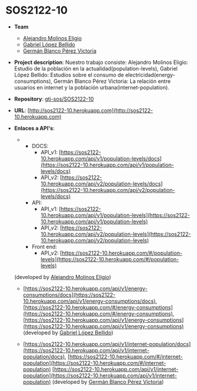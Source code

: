# SOS2122-10

- **Team**
  - [Alejandro Molinos Eligio](https://github.com/AlejandroMolinosEligio)
  - [Gabriel López Bellido](https://github.com/gabriellb99)
  - [Germán Blanco Pérez Victoria](https://github.com/germanblanco12)
- **Project description**: Nuestro trabajo consiste:
        Alejandro Molinos Eligio: Estudio de la población en la actualidad(population-levels),
        Gabriel López Bellido: Estudios sobre el consumo de electricidad(energy-consumptions),
        Germán Blanco Pérez Victoria: La relación entre usuarios en internet y la población urbana(internet-population).
- **Repository**: [gti-sos/SOS2122-10](https://github.com/gti-sos/SOS2122-10)
- **URL**: [http://sos2122-10.herokuapp.com](http://sos2122-10.herokuapp.com)
-  **Enlaces a API's**:
    - - DOCS:
        - API_v1: [https://sos2122-10.herokuapp.com/api/v1/population-levels/docs](https://sos2122-10.herokuapp.com/api/v1/population-levels/docs)
        - API_v2: [https://sos2122-10.herokuapp.com/api/v2/population-levels/docs](https://sos2122-10.herokuapp.com/api/v2/population-levels/docs)
      - API: 
        - API_v1: [https://sos2122-10.herokuapp.com/api/v1/population-levels](https://sos2122-10.herokuapp.com/api/v1/population-levels)
        - API_v2: [https://sos2122-10.herokuapp.com/api/v2/population-levels](https://sos2122-10.herokuapp.com/api/v2/population-levels)
      - Front end:
        - API_v2: [https://sos2122-10.herokuapp.com/#/population-levels](https://sos2122-10.herokuapp.com/#/population-levels)

     (developed by [Alejandro Molinos Eligio](https://github.com/AlejandroMolinosEligio))

    - [https://sos2122-10.herokuapp.com/api/v1/energy-consumptions/docs](https://sos2122-10.herokuapp.com/api/v1/energy-consumptions/docs),
      [https://sos2122-10.herokuapp.com/#/energy-consumptions](https://sos2122-10.herokuapp.com/#/energy-consumptions),
      [https://sos2122-10.herokuapp.com/api/v1/energy-consumptions](https://sos2122-10.herokuapp.com/api/v1/energy-consumptions)
     (developed by [Gabriel López Bellido](https://github.com/gabriellb99))

    - [https://sos2122-10.herokuapp.com/api/v1/internet-population/docs](https://sos2122-10.herokuapp.com/api/v1/internet-population/docs),
    [https://sos2122-10.herokuapp.com/#/internet-population](https://sos2122-10.herokuapp.com/#/internet-population)
    [https://sos2122-10.herokuapp.com/api/v1/internet-population](https://sos2122-10.herokuapp.com/api/v1/internet-population)
    (developed by [Germán Blanco Pérez Victoria](https://github.com/germanblanco12))